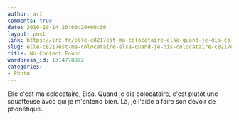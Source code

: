 ```yaml
---
author: art
comments: true
date: 2010-10-14 20:00:20+00:00
layout: post
link: https://irz.fr/elle-c8217est-ma-colocataire-elsa-quand-je-dis-colocataire-c8217est-plutt-une-squatteuse-avec-qui-je-m8217entend-bien-l-je-l8217aide-a-faire-son-devoir-de-phontique/
slug: elle-c8217est-ma-colocataire-elsa-quand-je-dis-colocataire-c8217est-plutt-une-squatteuse-avec-qui-je-m8217entend-bien-l-je-l8217aide-a-faire-son-devoir-de-phontique
title: No Content Found
wordpress_id: 1314778872
categories:
- Photo
---
```


  
  


Elle c'est ma colocataire, Elsa. Quand je dis colocataire, c'est plutôt une squatteuse avec qui je m'entend bien. Là, je l'aide a faire son devoir de phonétique.
